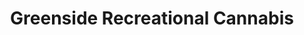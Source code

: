 ---
title: "Greenside Recreational Cannabis"
url: /des-moines/greenside-recreational-cannabis/
shop: cannabis
---